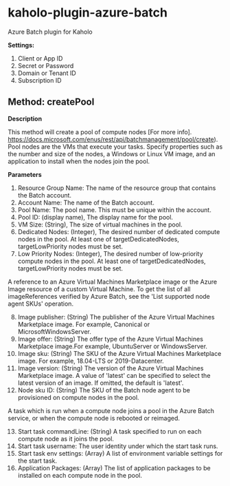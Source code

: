 # kaholo-plugin-azure-batch
Azure Batch plugin for Kaholo

**Settings:**

1. Client or App ID
2. Secret or Password
3. Domain or Tenant ID
4. Subscription ID

## Method: createPool

**Description**

This method will create a pool of compute nodes [For more info]. https://docs.microsoft.com/enus/rest/api/batchmanagement/pool/create). 
Pool nodes are the VMs that execute your tasks. Specify properties such as the number and size of the nodes, a Windows or Linux VM image, and an application to install when the nodes join the pool.

**Parameters**

1. Resource Group Name: The name of the resource group that contains the Batch account.
2. Account Name: The name of the Batch account.
3. Pool Name: The pool name. This must be unique within the account.
4. Pool ID: (display name), The display name for the pool.
5. VM Size: (String), The size of virtual machines in the pool.
6. Dedicated Nodes: (Integer), The desired number of dedicated compute nodes in the pool.
At least one of targetDedicatedNodes, targetLowPriority nodes must be set.
7. Low Priority Nodes: (Integer), The desired number of low-priority compute nodes in the pool.
At least one of targetDedicatedNodes, targetLowPriority nodes must be set.

A reference to an Azure Virtual Machines Marketplace image or the Azure Image resource of a custom Virtual Machine. To get the list of all imageReferences verified by Azure Batch, see the 'List supported node agent SKUs' operation.

8. Image publisher: (String) The publisher of the Azure Virtual Machines Marketplace image. For example, Canonical or MicrosoftWindowsServer.
9. Image offer: (String) The offer type of the Azure Virtual Machines Marketplace image.For example, UbuntuServer or WindowsServer.
10. Image sku: (String) The SKU of the Azure Virtual Machines Marketplace image. For example, 18.04-LTS or 2019-Datacenter.
11. Image version: (String) The version of the Azure Virtual Machines Marketplace image.
A value of 'latest' can be specified to select the latest version of an image. If omitted, the default is 'latest'.
12. Node sku ID: (String) The SKU of the Batch node agent to be provisioned on compute nodes in the pool.

A task which is run when a compute node joins a pool in the Azure Batch service, or when the compute node is rebooted or reimaged.

13. Start task commandLine: (String) A task specified to run on each compute node as it joins the pool.
14. Start task username: The user identity under which the start task runs.
15. Start task env settings: (Array) A list of environment variable settings for the start task.
16. Application Packages: (Array) The list of application packages to be installed on each compute node in the pool.

